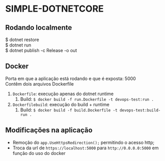 # SIMPLE-DOTNETCORE

## Rodando localmente

$ dotnet restore  
$ dotnet run  
$ dotnet publish -c Release -o out

## Docker

Porta em que a aplicação está rodando e que é exposta: 5000  
Contêm dois arquivos Dockerfile

1. ```Dockerfile```: execução apenas do dotnet runtime
   1. Build: ```$ docker build -f run.Dockerfile -t devops-test:run .```
1. ```Dockerfilebuild```: execução do build + runtime
   1. Build: ```$ docker build -f build.Dockerfile -t devops-test:build-run .```

## Modificações na aplicação

* Remoção do ```app.UseHttpsRedirection();``` permitindo o acesso http;
* Troca da url de ```https://localhost:5000``` para ```http://0.0.0.0:5000``` em função do uso do docker
